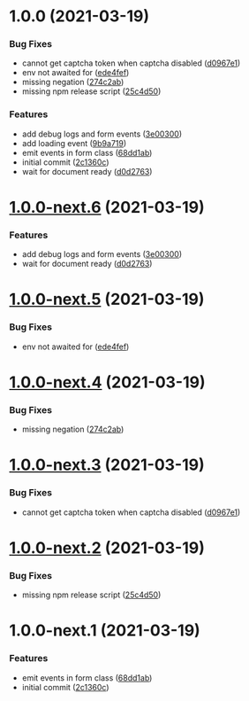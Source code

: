 # 1.0.0 (2021-03-19)


### Bug Fixes

* cannot get captcha token when captcha disabled ([d0967e1](https://github.com/getmeli/meli-sdk/commit/d0967e14ad56cce58ff84479d40373b8a75f02b5))
* env not awaited for ([ede4fef](https://github.com/getmeli/meli-sdk/commit/ede4fefc43898c8dcc4e653d9db0c47e4869b12f))
* missing negation ([274c2ab](https://github.com/getmeli/meli-sdk/commit/274c2ab103c6d5b30e3b9a72beb153619273d1fe))
* missing npm release script ([25c4d50](https://github.com/getmeli/meli-sdk/commit/25c4d5015ee06f7356bc1b33fbbe6d1bb5db6fb0))


### Features

* add debug logs and form events ([3e00300](https://github.com/getmeli/meli-sdk/commit/3e003000f13e37f34c3da8afc8ed8fa5d1b53e1b))
* add loading event ([9b9a719](https://github.com/getmeli/meli-sdk/commit/9b9a71966387137cb6015e887c9e344163203fcb))
* emit events in form class ([68dd1ab](https://github.com/getmeli/meli-sdk/commit/68dd1aba6691a885487673b35e4bfe1d7341c356))
* initial commit ([2c1360c](https://github.com/getmeli/meli-sdk/commit/2c1360cb66d147e885c0000425c4e37347b0a2c3))
* wait for document ready ([d0d2763](https://github.com/getmeli/meli-sdk/commit/d0d2763320adb9b9e1b1a6afa6c7916e032329b3))

# [1.0.0-next.6](https://github.com/getmeli/meli-sdk/compare/v1.0.0-next.5...v1.0.0-next.6) (2021-03-19)


### Features

* add debug logs and form events ([3e00300](https://github.com/getmeli/meli-sdk/commit/3e003000f13e37f34c3da8afc8ed8fa5d1b53e1b))
* wait for document ready ([d0d2763](https://github.com/getmeli/meli-sdk/commit/d0d2763320adb9b9e1b1a6afa6c7916e032329b3))

# [1.0.0-next.5](https://github.com/getmeli/meli-sdk/compare/v1.0.0-next.4...v1.0.0-next.5) (2021-03-19)


### Bug Fixes

* env not awaited for ([ede4fef](https://github.com/getmeli/meli-sdk/commit/ede4fefc43898c8dcc4e653d9db0c47e4869b12f))

# [1.0.0-next.4](https://github.com/getmeli/meli-sdk/compare/v1.0.0-next.3...v1.0.0-next.4) (2021-03-19)


### Bug Fixes

* missing negation ([274c2ab](https://github.com/getmeli/meli-sdk/commit/274c2ab103c6d5b30e3b9a72beb153619273d1fe))

# [1.0.0-next.3](https://github.com/getmeli/meli-sdk/compare/v1.0.0-next.2...v1.0.0-next.3) (2021-03-19)


### Bug Fixes

* cannot get captcha token when captcha disabled ([d0967e1](https://github.com/getmeli/meli-sdk/commit/d0967e14ad56cce58ff84479d40373b8a75f02b5))

# [1.0.0-next.2](https://github.com/getmeli/meli-sdk/compare/v1.0.0-next.1...v1.0.0-next.2) (2021-03-19)


### Bug Fixes

* missing npm release script ([25c4d50](https://github.com/getmeli/meli-sdk/commit/25c4d5015ee06f7356bc1b33fbbe6d1bb5db6fb0))

# 1.0.0-next.1 (2021-03-19)


### Features

* emit events in form class ([68dd1ab](https://github.com/getmeli/meli-sdk/commit/68dd1aba6691a885487673b35e4bfe1d7341c356))
* initial commit ([2c1360c](https://github.com/getmeli/meli-sdk/commit/2c1360cb66d147e885c0000425c4e37347b0a2c3))
